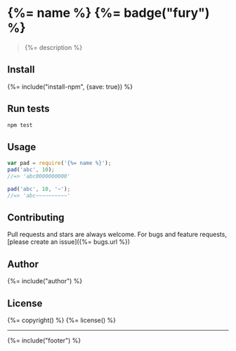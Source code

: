 # {%= name %} {%= badge("fury") %}

> {%= description %}

## Install
{%= include("install-npm", {save: true}) %}

## Run tests

```bash
npm test
```

## Usage

```js
var pad = require('{%= name %}');
pad('abc', 10);
//=> 'abc0000000000'

pad('abc', 10, '~');
//=> 'abc~~~~~~~~~~'
```

## Contributing
Pull requests and stars are always welcome. For bugs and feature requests, [please create an issue]({%= bugs.url %})

## Author
{%= include("author") %}

## License
{%= copyright() %}
{%= license() %}

***

{%= include("footer") %}